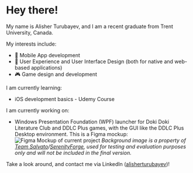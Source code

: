 # Hey there!

My name is Alisher Turubayev, and I am a recent graduate from Trent University, Canada.

My interests include:
- 📱 Mobile App development
- 🎨 User Experience and User Interface Design (both for native and web-based applications)
- 🎮 Game design and development

I am currently learning:
- iOS development basics - Udemy Course

I am currently working on:
- Windows Presentation Foundation (WPF) launcher for Doki Doki Literature Club and DDLC Plus games, with the GUI like the DDLC Plus Desktop environment. This is a Figma mockup: ![Figma Mockup of current project](https://user-images.githubusercontent.com/77190945/124393048-5fbc5b80-dd1a-11eb-870a-65dcbdbc8999.png)
_Background image is a property of [Team Salvato](http://teamsalvato.com/)/[SerenityForge](https://serenityforge.com/), used for testing and evaluation purposes only and will not be included in the final version._

Take a look around, and contact me via LinkedIn ([alisherturubayev](https://www.linkedin.com/in/alisherturubayev/))!
